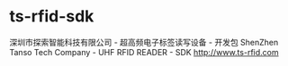 # ts-rfid-sdk
 深圳市探索智能科技有限公司 - 超高频电子标签读写设备 - 开发包
 ShenZhen Tanso Tech Company - UHF RFID READER - SDK
 http://www.ts-rfid.com
 
